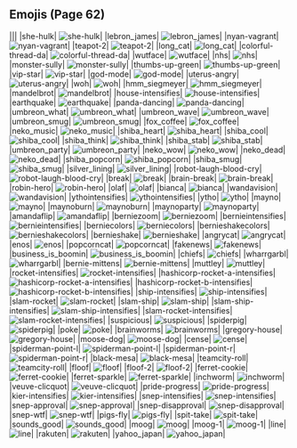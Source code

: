 
## Emojis (Page 62)
|||
|she-hulk| ![she-hulk](/output/she-hulk.jpg)|
|lebron_james| ![lebron_james](/output/lebron_james.png)|
|nyan-vagrant| ![nyan-vagrant](/output/nyan-vagrant.gif)|
|teapot-2| ![teapot-2](/output/teapot-2.png)|
|long_cat| ![long_cat](/output/long_cat.png)|
|colorful-thread-da| ![colorful-thread-da](/output/colorful-thread-da.png)|
|wutface| ![wutface](/output/wutface.png)|
|nhs| ![nhs](/output/nhs.png)|
|monster-sully| ![monster-sully](/output/monster-sully.png)|
|thumbs-up-green| ![thumbs-up-green](/output/thumbs-up-green.png)|
|vip-star| ![vip-star](/output/vip-star.png)|
|god-mode| ![god-mode](/output/god-mode.png)|
|uterus-angry| ![uterus-angry](/output/uterus-angry.png)|
|woh| ![woh](/output/woh.png)|
|hmm_siegmeyer| ![hmm_siegmeyer](/output/hmm_siegmeyer.png)|
|mandelbrot| ![mandelbrot](/output/mandelbrot.jpg)|
|house-intensifies| ![house-intensifies](/output/house-intensifies.gif)|
|earthquake| ![earthquake](/output/earthquake.gif)|
|panda-dancing| ![panda-dancing](/output/panda-dancing.gif)|
|umbreon_what| ![umbreon_what](/output/umbreon_what.png)|
|umbreon_wave| ![umbreon_wave](/output/umbreon_wave.png)|
|umbreon_smug| ![umbreon_smug](/output/umbreon_smug.png)|
|fox_coffee| ![fox_coffee](/output/fox_coffee.png)|
|neko_music| ![neko_music](/output/neko_music.gif)|
|shiba_heart| ![shiba_heart](/output/shiba_heart.png)|
|shiba_cool| ![shiba_cool](/output/shiba_cool.png)|
|shiba_think| ![shiba_think](/output/shiba_think.png)|
|shiba_stab| ![shiba_stab](/output/shiba_stab.png)|
|umbreon_party| ![umbreon_party](/output/umbreon_party.png)|
|neko_wow| ![neko_wow](/output/neko_wow.png)|
|neko_dead| ![neko_dead](/output/neko_dead.png)|
|shiba_popcorn| ![shiba_popcorn](/output/shiba_popcorn.png)|
|shiba_smug| ![shiba_smug](/output/shiba_smug.png)|
|silver_lining| ![silver_lining](/output/silver_lining.png)|
|robot-laugh-blood-cry| ![robot-laugh-blood-cry](/output/robot-laugh-blood-cry.png)|
|break| ![break](/output/break.png)|
|brain-break| ![brain-break](/output/brain-break.png)|
|robin-hero| ![robin-hero](/output/robin-hero.jpg)|
|olaf| ![olaf](/output/olaf.png)|
|bianca| ![bianca](/output/bianca)|
|wandavision| ![wandavision](/output/wandavision.png)|
|ythointensifies| ![ythointensifies](/output/ythointensifies.gif)|
|ytho| ![ytho](/output/ytho.gif)|
|mayno| ![mayno](/output/mayno.gif)|
|maynoburn| ![maynoburn](/output/maynoburn.gif)|
|maynoparty| ![maynoparty](/output/maynoparty.gif)|
|amandaflip| ![amandaflip](/output/amandaflip.gif)|
|berniezoom| ![berniezoom](/output/berniezoom.gif)|
|bernieintensifies| ![bernieintensifies](/output/bernieintensifies.gif)|
|berniecolors| ![berniecolors](/output/berniecolors.gif)|
|bernieshakecolors| ![bernieshakecolors](/output/bernieshakecolors.gif)|
|bernieshake| ![bernieshake](/output/bernieshake.gif)|
|angrycat| ![angrycat](/output/angrycat.gif)|
|enos| ![enos](/output/enos.png)|
|popcorncat| ![popcorncat](/output/popcorncat.gif)|
|fakenews| ![fakenews](/output/fakenews.gif)|
|business_is_boomin| ![business_is_boomin](/output/business_is_boomin.png)|
|chiefs| ![chiefs](/output/chiefs.jpg)|
|wharrgarbl| ![wharrgarbl](/output/wharrgarbl.jpg)|
|bernie-mittens| ![bernie-mittens](/output/bernie-mittens.png)|
|muttley| ![muttley](/output/muttley.gif)|
|rocket-intensifies| ![rocket-intensifies](/output/rocket-intensifies.gif)|
|hashicorp-rocket-a-intensifies| ![hashicorp-rocket-a-intensifies](/output/hashicorp-rocket-a-intensifies.gif)|
|hashicorp-rocket-b-intensifies| ![hashicorp-rocket-b-intensifies](/output/hashicorp-rocket-b-intensifies.gif)|
|ship-intensifies| ![ship-intensifies](/output/ship-intensifies.gif)|
|slam-rocket| ![slam-rocket](/output/slam-rocket.png)|
|slam-ship| ![slam-ship](/output/slam-ship.png)|
|slam-ship-intensifies| ![slam-ship-intensifies](/output/slam-ship-intensifies.gif)|
|slam-rocket-intensifies| ![slam-rocket-intensifies](/output/slam-rocket-intensifies.gif)|
|suspicious| ![suspicious](/output/suspicious.png)|
|spiderpig| ![spiderpig](/output/spiderpig.gif)|
|poke| ![poke](/output/poke.gif)|
|brainworms| ![brainworms](/output/brainworms.gif)|
|gregory-house| ![gregory-house](/output/gregory-house.jpg)|
|moose-dog| ![moose-dog](/output/moose-dog.png)|
|cense| ![cense](/output/cense.jpg)|
|spiderman-point-l| ![spiderman-point-l](/output/spiderman-point-l.png)|
|spiderman-point-r| ![spiderman-point-r](/output/spiderman-point-r.png)|
|black-mesa| ![black-mesa](/output/black-mesa.png)|
|teamcity-roll| ![teamcity-roll](/output/teamcity-roll.gif)|
|floof| ![floof](/output/floof.png)|
|floof-2| ![floof-2](/output/floof-2.png)|
|ferret-cookie| ![ferret-cookie](/output/ferret-cookie.png)|
|ferret-sparkle| ![ferret-sparkle](/output/ferret-sparkle.png)|
|inchworm| ![inchworm](/output/inchworm.png)|
|veuve-clicquot| ![veuve-clicquot](/output/veuve-clicquot.png)|
|pride-progress| ![pride-progress](/output/pride-progress.png)|
|kier-intensifies| ![kier-intensifies](/output/kier-intensifies.gif)|
|snep-intensifies| ![snep-intensifies](/output/snep-intensifies)|
|snep-approval| ![snep-approval](/output/snep-approval)|
|snep-disapproval| ![snep-disapproval](/output/snep-disapproval)|
|snep-wtf| ![snep-wtf](/output/snep-wtf)|
|pigs-fly| ![pigs-fly](/output/pigs-fly.png)|
|spit-take| ![spit-take](/output/spit-take.gif)|
|sounds_good| ![sounds_good](/output/sounds_good.jpg)|
|moog| ![moog](/output/moog.jpg)|
|moog-1| ![moog-1](/output/moog-1.png)|
|line| ![line](/output/line.png)|
|rakuten| ![rakuten](/output/rakuten.png)|
|yahoo_japan| ![yahoo_japan](/output/yahoo_japan.png)|
